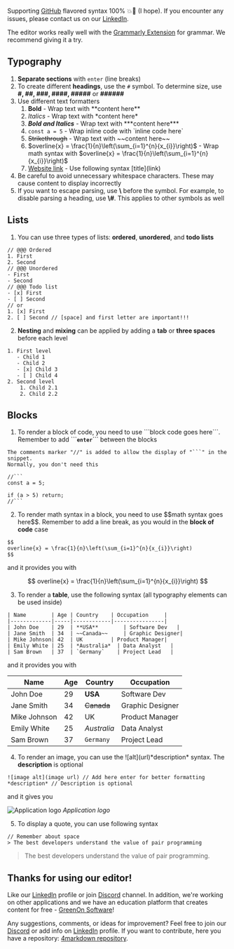 Supporting [GitHub](https://github.com) flavored syntax 100% 💥💚 (I hope). If you encounter any issues, please contact us on our [LinkedIn](https://www.linkedin.com/company/greenon-software).

The editor works really well with the [Grammarly Extension](https://chromewebstore.google.com/detail/grammarly-grammar-checker/kbfnbcaeplbcioakkpcpgfkobkghlhen?pli=1) for grammar. We recommend giving it a try.

## Typography

1. **Separate sections** with `enter` (line breaks)
2. To create different **headings**, use the `#` symbol. To determine size, use **#, ##, ###, ####, #####** or **######**
3. Use different text formatters
   1. **Bold** - Wrap text with \*\*content here\*\*
   2. *Italics* - Wrap text with \*content here\*
   3. ***Bold and Italics*** - Wrap text with \*\*\*content here\*\*\*
   4. `const a = 5` - Wrap inline code with \`inline code here\`
   5. ~~Strikethrough~~ - Wrap text with \~\~content here\~\~
   6. $overline{x} = \frac{1}{n}\left(\sum_{i=1}^{n}{x_{i}}\right)$ - Wrap math syntax with \$overline{x} = \frac{1}{n}\left(\sum_{i=1}^{n}{x_{i}}\right)\$
   7. [Website link](https://4markdown.com) - Use following syntax \[title\]\(link\)
4. Be careful to avoid unnecessary whitespace characters. These may cause content to display incorrectly
5. If you want to escape parsing, use **\\** before the symbol. For example, to disable parsing a heading, use **\\#**. This applies to other symbols as well

## Lists

1. You can use three types of lists: **ordered**, **unordered**, and **todo lists**

```
// @@@ Ordered
1. First
2. Second
// @@@ Unordered
- First
- Second
// @@@ Todo list
- [x] First
- [ ] Second
// or
1. [x] First
2. [ ] Second // [space] and first letter are important!!!
```

2. **Nesting** and **mixing** can be applied by adding a **tab** or **three spaces** before each level

```
1. First level
   - Child 1
   - Child 2
   - [x] Child 3
   - [ ] Child 4
2. Second level
    1. Child 2.1
    2. Child 2.2
```

## Blocks

1. To render a block of code, you need to use \`\`\`block code goes here\`\`\`. Remember to add \`\`\`**`enter`**\`\`\` between the blocks

```
The comments marker "//" is added to allow the display of "```" in the snippet. 
Normally, you don't need this

//```
const a = 5;

if (a > 5) return;
//``` 
```

2. To render math syntax in a block, you need to use \$\$math syntax goes here\$\$. Remember to add a line break, as you would in the **block of code** case

```
$$
overline{x} = \frac{1}{n}\left(\sum_{i=1}^{n}{x_{i}}\right)
$$
```

and it provides you with

$$
overline{x} = \frac{1}{n}\left(\sum_{i=1}^{n}{x_{i}}\right)
$$

3. To render a **table**, use the following syntax (all typography elements can be used inside)

```
| Name        | Age | Country    | Occupation     |
|-------------|-----|------------|----------------|
| John Doe    | 29  | **USA**        | Software Dev   |
| Jane Smith  | 34  | ~~Canada~~     | Graphic Designer|
| Mike Johnson| 42  | UK         | Product Manager|
| Emily White | 25  | *Australia*  | Data Analyst   |
| Sam Brown   | 37  | `Germany`    | Project Lead   |
```

and it provides you with

| Name        | Age | Country    | Occupation     |
|-------------|-----|------------|----------------|
| John Doe    | 29  | **USA**       | Software Dev   |
| Jane Smith  | 34  | ~~Canada~~     | Graphic Designer|
| Mike Johnson| 42  | UK         | Product Manager|
| Emily White | 25  | *Australia*  | Data Analyst   |
| Sam Brown   | 37  | `Germany`    | Project Lead   |

4. To render an image, you can use the \!\[alt\]\(url\)\*description\* syntax. The **description** is optional

```
![image alt](image url) // Add here enter for better formatting
*description* // Description is optional
```

and it gives you

![Application logo](/logo-thumbnail.webp)
*Application logo*

5. To display a quote, you can use following syntax

```
// Remember about space
> The best developers understand the value of pair programming
```

> The best developers understand the value of pair programming.

## Thanks for using our editor!

Like our [LinkedIn](https://www.linkedin.com/company/greenon-software) profile or join [Discord](https://discord.com/invite/PxXQayT3x3) channel. In addition, we're working on other applications and we have an education platform that creates content for free - [GreenOn Software](https://greenonsoftware.com)! 

Any suggestions, comments, or ideas for improvement? Feel free to join our [Discord](https://discord.com/invite/PxXQayT3x3) or add info on [LinkedIn](https://www.linkedin.com/company/greenon-software) profile. If you want to contribute, here you have a repository: [4markdown repository](https://github.com/polubis/4markdown).